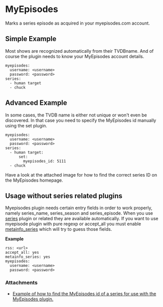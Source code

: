 # MyEpisodes
Marks a series episode as acquired in your myepisodes.com account.


## Simple Example
Most shows are recognized automatically from their TVDBname. And of course the plugin needs to know your MyEpisodes account details.

```
myepisodes:
  username: <username>
  password: <password>
series:
  - human target
  - chuck
```


## Advanced Example
In some cases, the TVDB name is either not unique or won't even be discovered. In that case you need to specify the MyEpisodes id manually using the set plugin.

```
myepisodes:
  username: <username>
  password: <password>
series:
  - human target:
      set:
        myepisodes_id: 5111 
  - chuck
```
 
Have a look at the attached image for how to find the correct series ID on the MyEpisodes homepage. 

## Usage without series related plugins
Myepisodes plugin needs certain entry fields in order to work properly, namely series_name, series_season and series_episode. When you use [series](/Plugins/series) plugin or related they are available automatically. If you want to use myepisode plugin with pure regexp or accept_all you must enable [metainfo_series](/Plugins/metainfo_series) which will try to guess those fields.

**Example**

```
rss: <url>
accept_all: yes
metainfo_series: yes
myepisodes:
  username: <username>
  password: <password>
```
### Attachments
* [Example of how to find the MyEpisodes id of a series for use with the MyEpisodes plugin.](/attachments/Plugins/myepisodes/myepexamp.png)